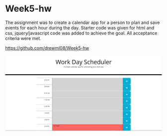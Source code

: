 # Week5-hw

The assignment was to create a calendar app for a person to plan and save events for each hour during the day.  Starter code was given for html and css, jquery/javascript code was added to achieve the goal.  All acceptance criteria were met. 

https://github.com/drewml08/Week5-hw

![Screenshot](./Screenshot.jpg)